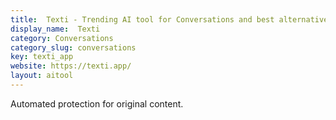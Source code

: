 ```yaml
---
title:  Texti - Trending AI tool for Conversations and best alternatives
display_name:  Texti
category: Conversations
category_slug: conversations
key: texti_app
website: https://texti.app/
layout: aitool
---
```


Automated protection for original content.
